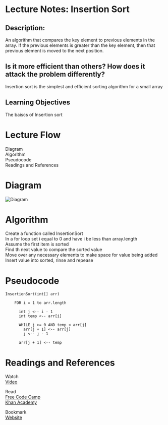 # Lecture Notes: Insertion Sort

## Description:
An algorithm that compares the key element to previous elements in the array. If the previous elements is greater than the key element, then that previous element is moved to the next position.

## Is it more efficient than others? How does it attack the problem differently?

Insertion sort is the simplest and efficient sorting algorithm for a small array


## Learning Objectives
The baiscs of Insertion sort 

# Lecture Flow
Diagram<br />
Algorithm<br />
Pseudocode<br />
Readings and References

# Diagram
![Diagram](https://he-s3.s3.amazonaws.com/media/uploads/46bfac9.png)

# Algorithm
Create a function called InsertionSort</br>
In a for loop set i equal to 0 and have i be less than array.length</br>
Assume the first item is sorted</br>
Find th next value to compare the sorted value</br>
Move over any necessary elements to make space for value being added</br>
Insert value into sorted, rinse and repease</br>


# Pseudocode
```
InsertionSort(int[] arr)

    FOR i = 1 to arr.length
    
      int j <-- i - 1
      int temp <-- arr[i]
      
      WHILE j >= 0 AND temp < arr[j]
        arr[j + 1] <-- arr[j]
        j <-- j - 1
        
      arr[j + 1] <-- temp
```

# Readings and References
Watch</br>
[Video](https://youtu.be/OGzPmgsI-pQ)

Read</br>
[Free Code Camp](https://guide.freecodecamp.org/algorithms/sorting-algorithms/insertion-sort/)</br>
[Khan Academy](https://www.khanacademy.org/computing/computer-science/algorithms/insertion-sort/a/insertion-sort)

Bookmark</br>
[Website](https://medium.com/basecs/inching-towards-insertion-sort-9799274430da)